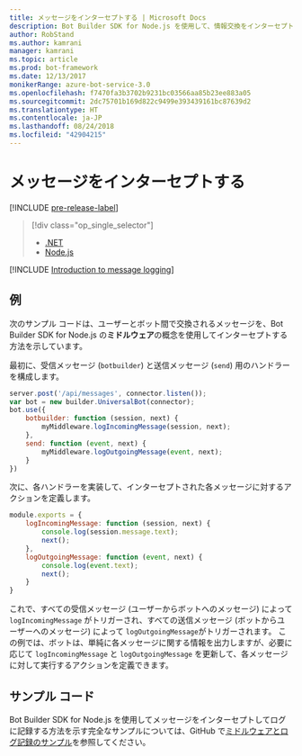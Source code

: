 ```yaml
---
title: メッセージをインターセプトする | Microsoft Docs
description: Bot Builder SDK for Node.js を使用して、情報交換をインターセプトして処理することで、ログやその他のレコードを作成する方法について説明します。
author: RobStand
ms.author: kamrani
manager: kamrani
ms.topic: article
ms.prod: bot-framework
ms.date: 12/13/2017
monikerRange: azure-bot-service-3.0
ms.openlocfilehash: f7470fa3b3702b9231bc03566aa85b23ee883a05
ms.sourcegitcommit: 2dc75701b169d822c9499e393439161bc87639d2
ms.translationtype: HT
ms.contentlocale: ja-JP
ms.lasthandoff: 08/24/2018
ms.locfileid: "42904215"
---
```

# <a name="intercept-messages"></a>メッセージをインターセプトする

[!INCLUDE [pre-release-label](../includes/pre-release-label-v3.md)]

> [!div class="op_single_selector"]
> - [.NET](../dotnet/bot-builder-dotnet-middleware.md)
> - [Node.js](../nodejs/bot-builder-nodejs-intercept-messages.md)

[!INCLUDE [Introduction to message logging](../includes/snippet-message-logging-intro.md)]

## <a name="example"></a>例

次のサンプル コードは、ユーザーとボット間で交換されるメッセージを、Bot Builder SDK for Node.js の**ミドルウェア**の概念を使用してインターセプトする方法を示しています。 

最初に、受信メッセージ (`botbuilder`) と送信メッセージ (`send`) 用のハンドラーを構成します。

```javascript
server.post('/api/messages', connector.listen());
var bot = new builder.UniversalBot(connector);
bot.use({
    botbuilder: function (session, next) {
        myMiddleware.logIncomingMessage(session, next);
    },
    send: function (event, next) {
        myMiddleware.logOutgoingMessage(event, next);
    }
})
```

次に、各ハンドラーを実装して、インターセプトされた各メッセージに対するアクションを定義します。

```javascript
module.exports = {
    logIncomingMessage: function (session, next) {
        console.log(session.message.text);
        next();
    },
    logOutgoingMessage: function (event, next) {
        console.log(event.text);
        next();
    }
}
```

これで、すべての受信メッセージ (ユーザーからボットへのメッセージ) によって `logIncomingMessage` がトリガーされ、すべての送信メッセージ (ボットからユーザーへのメッセージ) によって `logOutgoingMessage`がトリガーされます。
この例では、ボットは、単純に各メッセージに関する情報を出力しますが、必要に応じて `logIncomingMessage` と `logOutgoingMessage` を更新して、各メッセージに対して実行するアクションを定義できます。 

## <a name="sample-code"></a>サンプル コード

Bot Builder SDK for Node.js を使用してメッセージをインターセプトしてログに記録する方法を示す完全なサンプルについては、GitHub で<a href="https://github.com/Microsoft/BotBuilder-Samples/tree/master/Node/capability-middlewareLogging" target="_blank">ミドルウェアとログ記録のサンプル</a>を参照してください。
